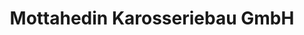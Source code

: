 ---
title: "Mottahedin Karosseriebau GmbH"
url: /berlin/mottahedin-karosseriebau-gmbh/
shop: Autowerkstatt
---